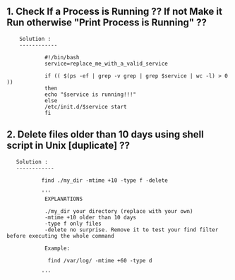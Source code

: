 ## 1. Check If a Process is Running ?? If not Make it Run otherwise "Print Process is Running" ??


        Solution :
        ------------

                #!/bin/bash
                service=replace_me_with_a_valid_service

                if (( $(ps -ef | grep -v grep | grep $service | wc -l) > 0 ))
                then
                echo "$service is running!!!"
                else
                /etc/init.d/$service start
                fi


## 2. Delete files older than 10 days using shell script in Unix [duplicate] ??

       Solution : 
       ------------
       
               find ./my_dir -mtime +10 -type f -delete
                
               '''
                EXPLANATIONS

                ./my_dir your directory (replace with your own)
                -mtime +10 older than 10 days
                -type f only files
                -delete no surprise. Remove it to test your find filter before executing the whole command

                Example:

                 find /var/log/ -mtime +60 -type d
                 
               '''
